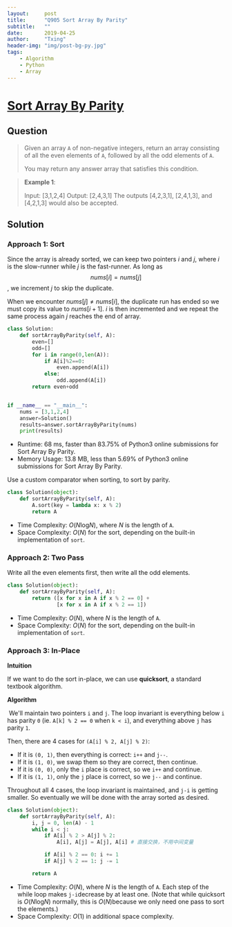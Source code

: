 ```yaml
---
layout:     post
title:      "Q905 Sort Array By Parity"
subtitle:   ""
date:       2019-04-25
author:     "Txing"
header-img: "img/post-bg-py.jpg"
tags:
    - Algorithm
    - Python
    - Array
---
```


# [Sort Array By Parity](https://leetcode.com/problems/sort-array-by-parity/)

## Question

> Given an array `A` of non-negative integers, return an array consisting of all the even elements of `A`, followed by all the odd elements of `A`.
>
> You may return any answer array that satisfies this condition.

> **Example 1**: 
>
> Input: [3,1,2,4]
> Output: [2,4,3,1]
> The outputs [4,2,3,1], [2,4,1,3], and [4,2,1,3] would also be accepted.



## Solution 

### Approach 1: Sort

Since the array is already sorted, we can keep two pointers $i$ and $j$, where $i$ is the slow-runner while $j$ is the fast-runner. As long as $$nums[i] = nums[j]$$, we increment $j$ to skip the duplicate.

When we encounter $nums[j]\neq nums[i]$, the duplicate run has ended so we must copy its value to $nums[i + 1]$.  $i$ is then incremented and we repeat the same process again $j​$ reaches the end of array.

```python
class Solution:
    def sortArrayByParity(self, A):
        even=[]
        odd=[]
        for i in range(0,len(A)):
            if A[i]%2==0:
                even.append(A[i])
            else:
                odd.append(A[i])
        return even+odd


if __name__ == "__main__":
    nums = [3,1,2,4]
    answer=Solution()
    results=answer.sortArrayByParity(nums)
    print(results)
```

- Runtime: 68 ms, faster than 83.75% of Python3 online submissions for Sort Array By Parity.
- Memory Usage: 13.8 MB, less than 5.69% of Python3 online submissions for Sort Array By Parity.

Use a custom comparator when sorting, to sort by parity.

```python
class Solution(object):
    def sortArrayByParity(self, A):
        A.sort(key = lambda x: x % 2)
        return A
```

- Time Complexity: *O*(*N*log*N*), where *N* is the length of `A`.
- Space Complexity: *O*(*N*) for the sort, depending on the built-in implementation of `sort`.

### Approach 2: Two Pass

Write all the even elements first, then write all the odd elements.

```python
class Solution(object):
    def sortArrayByParity(self, A):
        return ([x for x in A if x % 2 == 0] +
                [x for x in A if x % 2 == 1])
```

- Time Complexity: *O*(*N*), where *N* is the length of `A`.
- Space Complexity: *O*(*N*) for the sort, depending on the built-in implementation of `sort`. 

### Approach 3: In-Place

**Intuition**

If we want to do the sort in-place, we can use **quicksort**, a standard textbook algorithm.

**Algorithm**

​	We'll maintain two pointers `i` and `j`. The loop invariant is everything below `i` has parity `0` (ie. `A[k] % 2 == 0` when `k < i`), and everything above `j` has parity `1`.

Then, there are 4 cases for `(A[i] % 2, A[j] % 2)`:

- If it is `(0, 1)`, then everything is correct: `i++` and `j--`.
- If it is `(1, 0)`, we swap them so they are correct, then continue.
- If it is `(0, 0)`, only the `i` place is correct, so we `i++` and continue.
- If it is `(1, 1)`, only the `j` place is correct, so we `j--` and continue.

Throughout all 4 cases, the loop invariant is maintained, and `j-i` is getting smaller. So eventually we will be done with the array sorted as desired.

```python
class Solution(object):
    def sortArrayByParity(self, A):
        i, j = 0, len(A) - 1
        while i < j:
            if A[i] % 2 > A[j] % 2:
                A[i], A[j] = A[j], A[i] # 直接交换，不用中间变量

            if A[i] % 2 == 0: i += 1
            if A[j] % 2 == 1: j -= 1

        return A
```

- Time Complexity: *O*(*N*), where *N* is the length of `A`. Each step of the while loop makes `j-i`decrease by at least one. (Note that while quicksort is *O*(*N*log*N*) normally, this is *O*(*N*)because we only need one pass to sort the elements.)
- Space Complexity: *O*(1) in additional space complexity. 